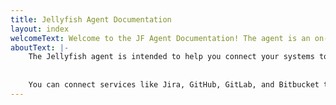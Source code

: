 ```yaml
---
title: Jellyfish Agent Documentation
layout: index
welcomeText: Welcome to the JF Agent Documentation! The agent is an on-premise configuration tool you can use to send data to Jellyfish in order to power the metrics and insights that will help your organization. You can use this documentation to guide you in setting up, or troubleshooting.
aboutText: |-
    The Jellyfish agent is intended to help you connect your systems to the Jellyfish application. It is an alternative to giving Jellyfish direct access.  
      
      
    You can connect services like Jira, GitHub, GitLab, and Bitbucket to be fed into our application to give you back information tailored to your organization.
---
```

